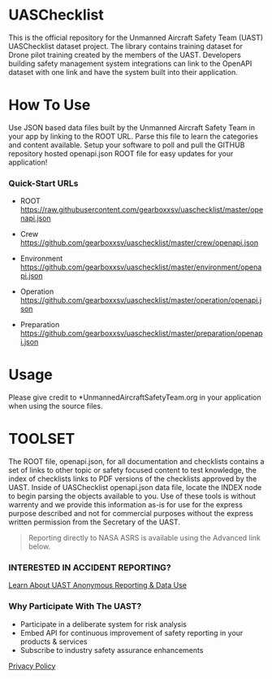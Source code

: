# UASChecklist
This is the official repository for the Unmanned Aircraft Safety Team (UAST) UASChecklist dataset project.  The library contains training dataset for Drone pilot training created by the members of the UAST.   Developers building safety management system integrations can link to the OpenAPI dataset with one link and have the system built into their application.  

# How To Use
Use JSON based data files built by the Unmanned Aircraft Safety Team in your app by linking to the ROOT URL.  Parse this file to learn the categories and content available.  Setup your software to poll and pull the GITHUB repository hosted openapi.json ROOT file for easy updates for your application!  

### Quick-Start URLs
*  ROOT https://raw.githubusercontent.com/gearboxxsv/uaschecklist/master/openapi.json

*  Crew        https://github.com/gearboxxsv/uaschecklist/master/crew/openapi.json
*  Environment https://github.com/gearboxxsv/uaschecklist/master/environment/openapi.json
*  Operation   https://github.com/gearboxxsv/uaschecklist/master/operation/openapi.json
*  Preparation https://github.com/gearboxxsv/uaschecklist/master/preparation/openapi.json

# Usage
Please give credit to *UnmannedAircraftSafetyTeam.org in your application when using the source files.
 

# TOOLSET 
The ROOT file, openapi.json, for all documentation and checklists contains a set of links to other topic or safety focused content to test knowledge, the index of checklists links to PDF versions of the checklists approved by the UAST.  Inside of UASChecklist openapi.json data file, locate the INDEX node to begin parsing the objects available to you.  Use of these tools is without warrenty and we provide this information as-is for use for the express purpose described and not for commercial purposes without the express written permission from the Secretary of the UAST.

> Reporting directly to NASA ASRS is available using the Advanced link below. 

### INTERESTED IN ACCIDENT REPORTING?
 
[Learn About UAST Anonymous Reporting & Data Use](https://github.com/gearboxxsv/OPENASRS)

 
### Why Participate With The UAST?
* Participate in a deliberate system for risk analysis
* Embed API for continuous improvement of safety reporting in your products & services
* Subscribe to industry safety assurance enhancements  

[Privacy Policy](https://www.unmannedaircraftsafetyteam.org/privacy-policy/)

 
